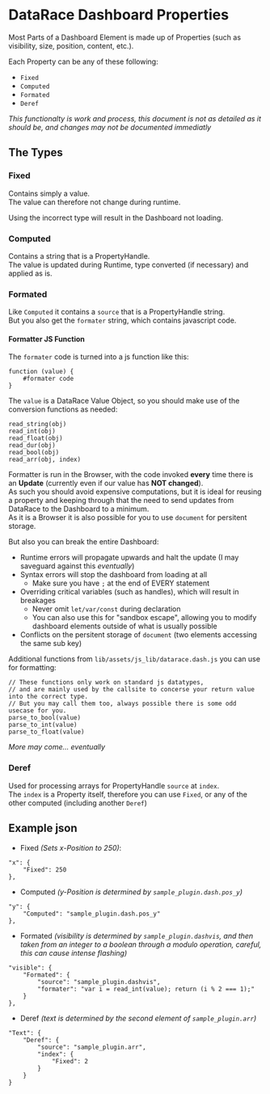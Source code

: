 # DataRace Dashboard Properties
Most Parts of a Dashboard Element is made up of Properties (such as visibility, size, position, content, etc.).  
  
Each Property can be any of these following:  
- `Fixed`
- `Computed`
- `Formated`
- `Deref`

*This functionalty is work and process, this document is not as detailed as it should be, and changes may not be documented immediatly*

## The Types 
### Fixed
Contains simply a value.  
The value can therefore not change during runtime.  
  
Using the incorrect type will result in the Dashboard not loading.

### Computed
Contains a string that is a PropertyHandle.  
The value is updated during Runtime, type converted (if necessary) and applied as is.

### Formated
Like `Computed` it contains a `source` that is a PropertyHandle string.  
But you also get the `formater` string, which contains javascript code.  
  
#### Formatter JS Function
The `formater` code is turned into a js function like this:
```
function (value) {
    #formater code
}
```
The `value` is a DataRace Value Object, so you should make use of the conversion functions as needed:
```
read_string(obj)
read_int(obj)
read_float(obj)
read_dur(obj)
read_bool(obj)
read_arr(obj, index)
```
  
Formatter is run in the Browser, with the code invoked **every** time there is an **Update** (currently even if our value has **NOT changed**).  
As such you should avoid expensive computations, but it is ideal for reusing a property and 
keeping through that the need to send updates from DataRace to the Dashboard to a minimum.  
As it is a Browser it is also possible for you to use `document` for persitent storage.

But also you can break the entire Dashboard:
- Runtime errors will propagate upwards and halt the update (I may saveguard against this *eventually*)
- Syntax errors will stop the dashboard from loading at all
  - Make sure you have `;` at the end of EVERY statement
- Overriding critical variables (such as handles), which will result in breakages
  - Never omit `let/var/const` during declaration
  - You can also use this for "sandbox escape", allowing you to modify dashboard elements outside of what is usually possible
- Conflicts on the persitent storage of `document` (two elements accessing the same sub key)

Additional functions from `lib/assets/js_lib/datarace.dash.js` you can use for formatting:
```
// These functions only work on standard js datatypes, 
// and are mainly used by the callsite to concerse your return value into the correct type.
// But you may call them too, always possible there is some odd usecase for you.
parse_to_bool(value)
parse_to_int(value)
parse_to_float(value)

```
*More may come... eventually*

### Deref
Used for processing arrays for PropertyHandle `source` at `index`.  
The `index` is a Property itself, therefore you can use `Fixed`, or any of the other computed (including another `Deref`)

## Example json
- Fixed *(Sets x-Position to 250)*:
```
"x": {
    "Fixed": 250
},
```
- Computed *(y-Position is determined by `sample_plugin.dash.pos_y`)*
```
"y": {
    "Computed": "sample_plugin.dash.pos_y"
},
```
- Formated *(visibility is determined by `sample_plugin.dashvis`, and then taken from an integer to a boolean through a modulo operation, careful, this can cause intense flashing)*
```
"visible": {
    "Formated": {
        "source": "sample_plugin.dashvis",
        "formater": "var i = read_int(value); return (i % 2 === 1);"
    }
},
```
- Deref *(text is determined by the second element of `sample_plugin.arr`)*
```
"Text": {
    "Deref": {
        "source": "sample_plugin.arr",
        "index": {
            "Fixed": 2
        }
    }
}
```
